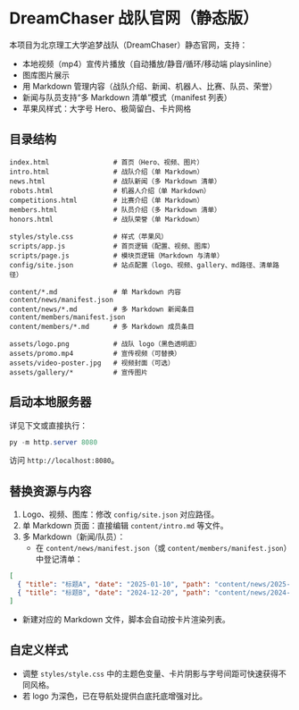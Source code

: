 # DreamChaser 战队官网（静态版）

本项目为北京理工大学追梦战队（DreamChaser）静态官网，支持：
- 本地视频（mp4）宣传片播放（自动播放/静音/循环/移动端 playsinline）
- 图库图片展示
- 用 Markdown 管理内容（战队介绍、新闻、机器人、比赛、队员、荣誉）
- 新闻与队员支持“多 Markdown 清单”模式（manifest 列表）
- 苹果风样式：大字号 Hero、极简留白、卡片网格

## 目录结构

```
index.html                # 首页（Hero、视频、图片）
intro.html                # 战队介绍（单 Markdown）
news.html                 # 战队新闻（多 Markdown 清单）
robots.html               # 机器人介绍（单 Markdown）
competitions.html         # 比赛介绍（单 Markdown）
members.html              # 队员介绍（多 Markdown 清单）
honors.html               # 战队荣誉（单 Markdown）

styles/style.css          # 样式（苹果风）
scripts/app.js            # 首页逻辑（配置、视频、图库）
scripts/page.js           # 模块页逻辑（Markdown 与清单）
config/site.json          # 站点配置（logo、视频、gallery、md路径、清单路径）

content/*.md              # 单 Markdown 内容
content/news/manifest.json
content/news/*.md         # 多 Markdown 新闻条目
content/members/manifest.json
content/members/*.md      # 多 Markdown 成员条目

assets/logo.png           # 战队 logo（黑色透明底）
assets/promo.mp4          # 宣传视频（可替换）
assets/video-poster.jpg   # 视频封面（可选）
assets/gallery/*          # 宣传图片
```

## 启动本地服务器
详见下文或直接执行：
```powershell
py -m http.server 8080
```
访问 `http://localhost:8080`。

## 替换资源与内容
1) Logo、视频、图库：修改 `config/site.json` 对应路径。
2) 单 Markdown 页面：直接编辑 `content/intro.md` 等文件。
3) 多 Markdown（新闻/队员）：
   - 在 `content/news/manifest.json`（或 `content/members/manifest.json`）中登记清单：
```json
[
  { "title": "标题A", "date": "2025-01-10", "path": "content/news/2025-01-10-a.md" },
  { "title": "标题B", "date": "2024-12-20", "path": "content/news/2024-12-20-b.md" }
]
```
   - 新建对应的 Markdown 文件，脚本会自动按卡片渲染列表。

## 自定义样式
- 调整 `styles/style.css` 中的主题色变量、卡片阴影与字号间距可快速获得不同风格。
- 若 logo 为深色，已在导航处提供白底托底增强对比。
